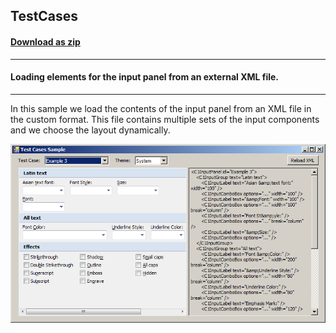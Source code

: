 ## TestCases
#### [Download as zip](https://grapecity.github.io/DownGit/#/home?url=https://github.com/GrapeCity/ComponentOne-WinForms-Samples/tree/master/NetFramework\InputPanel\VB\TestCases)
____
#### Loading elements for the input panel from an external XML file.
____
In this sample we load the contents of the input panel from an XML file in the custom format.
This file contains multiple sets of the input components and we choose the layout dynamically.

![screenshot](screenshot.png)
